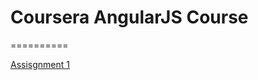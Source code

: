 # Coursera AngularJS Course
==========

[Assisgnment 1](https://denistiago.github.io/angularjs-course/assisgnment1)
